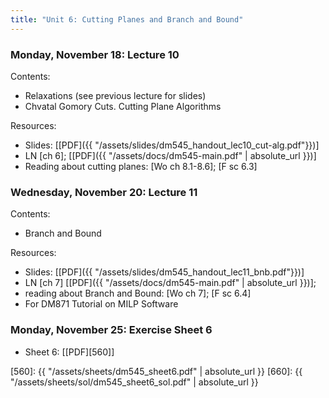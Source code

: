 ```yaml
---
title: "Unit 6: Cutting Planes and Branch and Bound" 
---
```




### Monday, November 18: Lecture 10

Contents:
- Relaxations (see previous lecture for slides)
- Chvatal Gomory Cuts. Cutting Plane Algorithms

Resources:
- Slides: [[PDF]({{ "/assets/slides/dm545_handout_lec10_cut-alg.pdf"}})]
- LN [ch 6]; [[PDF]({{ "/assets/docs/dm545-main.pdf" | absolute_url }})]
- Reading about cutting planes: [Wo ch 8.1-8.6]; [F sc 6.3]



### Wednesday, November 20: Lecture 11

Contents:

- Branch and Bound 

Resources:

- Slides: [[PDF]({{ "/assets/slides/dm545_handout_lec11_bnb.pdf"}})] 
- LN [ch 7]  [[PDF]({{ "/assets/docs/dm545-main.pdf" | absolute_url }})];
- reading about Branch and Bound: [Wo ch 7]; [F sc 6.4]
- For DM871 Tutorial on MILP Software

### Monday, November 25: Exercise Sheet 6

- Sheet 6: [[PDF][560]]

[560]: {{ "/assets/sheets/dm545_sheet6.pdf" | absolute_url }}
[660]: {{ "/assets/sheets/sol/dm545_sheet6_sol.pdf" | absolute_url }}
